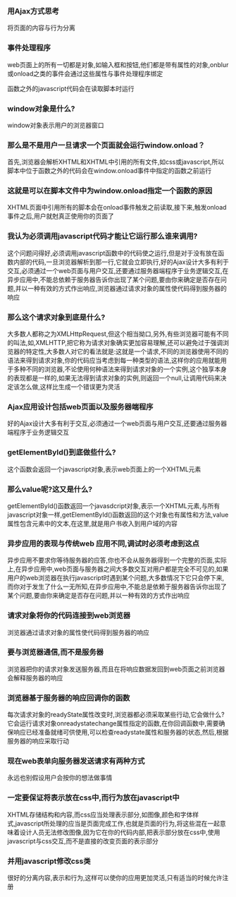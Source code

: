 ### 用Ajax方式思考

将页面的内容与行为分离

### 事件处理程序
web页面上的所有一切都是对象,如输入框和按钮,他们都是带有属性的对象,onblur或onload之类的事件会通过这些属性与事件处理程序绑定

函数之外的javascript代码会在读取脚本时运行



### window对象是什么?

window对象表示用户的浏览器窗口

### 那么是不是用户一旦请求一个页面就会运行window.onload？
首先,浏览器会解析XHTML和XHTML中引用的所有文件,如css或javascript,所以脚本中位于函数之外的代码会在window.onload事件中指定的函数之前运行

### 这就是可以在脚本文件中为window.onload指定一个函数的原因

XHTML页面中引用所有的脚本会在onload事件触发之前读取,接下来,触发onload事件之后,用户就尅真正使用你的页面了

### 我认为必须调用javascript代码才能让它运行那么谁来调用?

这个问题问得好,必须调用javascript函数中的代码使之运行,但是对于没有放在函数内部的代码,一旦浏览器解析到那一行,它就会立即执行,好的Ajax设计大多有利于交互,必须通过一个web页面与用户交互,还要通过服务器端程序于业务逻辑交互,在异步应用中,不能总依赖于服务器告诉你出现了某个问题,要由你来确定是否存在问题,并以一种有效的方式作出响应,浏览器通过请求对象的属性使代码得到服务器的响应

### 那么这个请求对象到底是什么?
大多数人都称之为XMLHttpRequest,但这个相当拗口,另外,有些浏览器可能有不同的叫法,如,XMLHTTP,把它称为请求对象确实更加容易理解,还可以避免过于强调浏览器的特定性,大多数人对它的看法就是:这就是一个请求,不同的浏览器使用不同的语法来得到请求对象,你的代码应当考虑到每一种类型的语法,这样你的应用就能用于多种不同的浏览器,不论使用何种语法来得到请求对象的一个实例,这个独享本身的表现都是一样的,如果无法得到请求对象的实例,则返回一个null,让调用代码来决定该怎么做,这样比生成一个错误更为灵活

### Ajax应用设计包括web页面以及服务器端程序
好的Ajax设计大多有利于交互,必须通过一个web页面与用户交互,还要通过服务器端程序于业务逻辑交互

### getElementById()到底做些什么?

这个函数会返回一个javascript对象,表示web页面上的一个XHTML元素

### 那么value呢?这又是什么?
getElementById()函数返回一个javasdcript对象,表示一个XHTML元素,与所有javascript对象一样,getElementById()函数返回的这个对象也有属性和方法,value属性包含元素中的文本,在这里,就是用户书收入到用户域的内容

### 异步应用的表现与传统web 应用不同,调试时必须考虑到这点

异步应用不要求你等待服务器的应答,你也不会从服务器得到一个完整的页面,实际上,在异步应用中,web页面与服务器之间大多数交互对用户都是完全不可见的,如果用户的web浏览器在执行javascript时遇到某个问题,大多数情况下它只会停下来,而你对于发生了什么一无所知,在异步应用中,不能总是依赖于服务器告诉你出现了某个问题,要由你来确定是否存在问题,并以一种有效的方式作出响应

### 请求对象将你的代码连接到web浏览器
浏览器通过请求对象的属性使代码得到服务器的响应

### 要与浏览器通信,而不是服务器
浏览器把你的请求对象发送服务器,而且在将响应数据发回到web页面之前浏览器会解释服务器的响应

### 浏览器基于服务器的响应回调你的函数

每次请求对象的readyState属性改变时,浏览器都必须采取某些行动,它会做什么?它会运行请求对象onreadystatechange属性指定的函数,在你回调函数中,需要确保响应已经准备就绪可供使用,可以检查readystate属性和服务器的状态,然后,根据服务器的响应采取行动

### 现在web表单向服务器发送请求有两种方式

永远也别假设用户会按你的想法做事情

### 一定要保证将表示放在css中,而行为放在javascript中

XHTML存储结构和内容,而css应当处理表示部分,如图像,颜色和字体样式,javascript所处理的应当是页面完成工作,也就是页面的行为,将这些混在一起意味着设计人员无法修改图像,因为它在你的代码内部,把表示部分放在css中,使用javascript与css交互,而不是直接的改变页面的表示部分

### 并用javascript修改css类
很好的分离内容,表示和行为,这样可以使你的应用更加灵活,只有适当的时候允许注册


